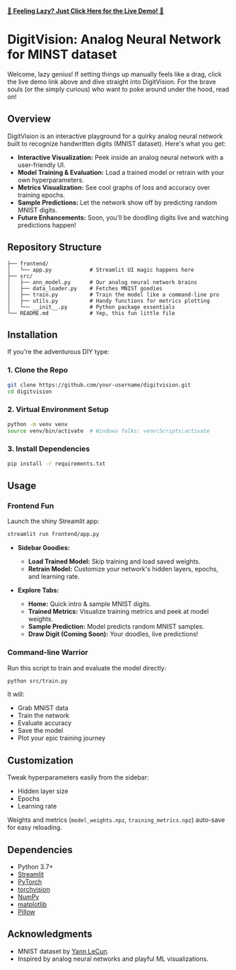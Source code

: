 <a href="https://digitvision-aasheik.streamlit.app/" target="_blank">🚀 <strong>Feeling Lazy? Just Click Here for the Live Demo!</strong> 🚀</a>

# DigitVision: Analog Neural Network for MINST dataset

Welcome, lazy genius! If setting things up manually feels like a drag, click the live demo link above and dive straight into DigitVision. For the brave souls (or the simply curious) who want to poke around under the hood, read on!

## Overview

DigitVision is an interactive playground for a quirky analog neural network built to recognize handwritten digits (MNIST dataset). Here's what you get:

- **Interactive Visualization:** Peek inside an analog neural network with a user-friendly UI.
- **Model Training & Evaluation:** Load a trained model or retrain with your own hyperparameters.
- **Metrics Visualization:** See cool graphs of loss and accuracy over training epochs.
- **Sample Predictions:** Let the network show off by predicting random MNIST digits.
- **Future Enhancements:** Soon, you'll be doodling digits live and watching predictions happen!

## Repository Structure

```
├── frontend/
│   └── app.py            # Streamlit UI magic happens here
├── src/
│   ├── ann_model.py      # Our analog neural network brains
│   ├── data_loader.py    # Fetches MNIST goodies
│   ├── train.py          # Train the model like a command-line pro
│   ├── utils.py          # Handy functions for metrics plotting
│   └── __init__.py       # Python package essentials
└── README.md             # Yep, this fun little file
```

## Installation

If you're the adventurous DIY type:

### 1. Clone the Repo

```bash
git clone https://github.com/your-username/digitvision.git
cd digitvision
```

### 2. Virtual Environment Setup

```bash
python -m venv venv
source venv/bin/activate  # Windows folks: venv\Scripts\activate
```

### 3. Install Dependencies

```bash
pip install -r requirements.txt
```

## Usage

### Frontend Fun

Launch the shiny Streamlit app:

```bash
streamlit run frontend/app.py
```

- **Sidebar Goodies:**
  - **Load Trained Model:** Skip training and load saved weights.
  - **Retrain Model:** Customize your network's hidden layers, epochs, and learning rate.

- **Explore Tabs:**
  - **Home:** Quick intro & sample MNIST digits.
  - **Trained Metrics:** Visualize training metrics and peek at model weights.
  - **Sample Prediction:** Model predicts random MNIST samples.
  - **Draw Digit (Coming Soon):** Your doodles, live predictions!

### Command-line Warrior

Run this script to train and evaluate the model directly:

```bash
python src/train.py
```

It will:
- Grab MNIST data
- Train the network
- Evaluate accuracy
- Save the model
- Plot your epic training journey

## Customization

Tweak hyperparameters easily from the sidebar:
- Hidden layer size
- Epochs
- Learning rate

Weights and metrics (`model_weights.npz`, `training_metrics.npz`) auto-save for easy reloading.

## Dependencies

- Python 3.7+
- [Streamlit](https://streamlit.io/)
- [PyTorch](https://pytorch.org/)
- [torchvision](https://pytorch.org/vision/stable/index.html)
- [NumPy](https://numpy.org/)
- [matplotlib](https://matplotlib.org/)
- [Pillow](https://python-pillow.org/)



## Acknowledgments

- MNIST dataset by [Yann LeCun](http://yann.lecun.com/exdb/mnist/).
- Inspired by analog neural networks and playful ML visualizations.
